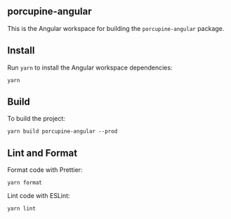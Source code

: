 ## porcupine-angular

This is the Angular workspace for building the `porcupine-angular` package.

## Install

Run `yarn` to install the Angular workspace dependencies:

```console
yarn
```

## Build

To build the project:

```console
yarn build porcupine-angular --prod
```

## Lint and Format

Format code with Prettier:

```console
yarn format
```

Lint code with ESLint:

```console
yarn lint
```
